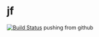 # jf
[![Build Status](http://20.169.241.112:8080/buildStatus/icon?job=pipelinejf)](http://20.169.241.112:8080/job/pipelinejf/)
pushing from github
